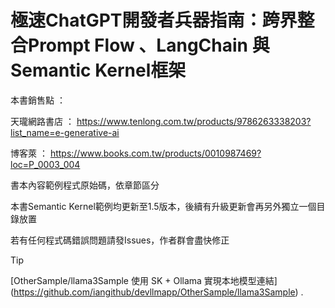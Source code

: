# 極速ChatGPT開發者兵器指南：跨界整合Prompt Flow 、LangChain 與 Semantic Kernel框架
本書銷售點 ： 

天瓏網路書店 ： https://www.tenlong.com.tw/products/9786263338203?list_name=e-generative-ai

博客萊 ： https://www.books.com.tw/products/0010987469?loc=P_0003_004


書本內容範例程式原始碼，依章節區分

本書Semantic Kernel範例均更新至1.5版本，後續有升級更新會再另外獨立一個目錄放置

若有任何程式碼錯誤問題請發Issues，作者群會盡快修正


> [!TIP]
> [OtherSample/llama3Sample 使用 SK + Ollama 實現本地模型連結] (https://github.com/iangithub/devllmapp/OtherSample/llama3Sample) .
